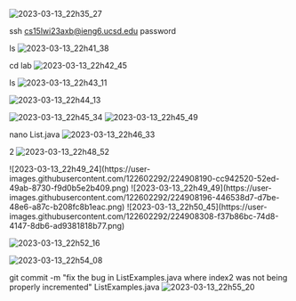 
![2023-03-13_22h35_27](https://user-images.githubusercontent.com/122602292/224906061-ddd6016d-b1d0-4283-b791-84a2ad8281ae.png)

ssh cs15lwi23axb@ieng6.ucsd.edu
password

ls
<enter>
![2023-03-13_22h41_38](https://user-images.githubusercontent.com/122602292/224906887-c28243cb-b22d-4183-94e1-663735e204d5.png)

cd lab<tab>
<enter>
![2023-03-13_22h42_45](https://user-images.githubusercontent.com/122602292/224907011-3189c9e7-9750-45e1-adb3-9e5013be2206.png)

ls
<enter>
![2023-03-13_22h43_11](https://user-images.githubusercontent.com/122602292/224907081-ad5c1703-7625-4950-aff7-e7beae138029.png)

<up><up><up><up>
<enter>
![2023-03-13_22h44_13](https://user-images.githubusercontent.com/122602292/224907287-c1070a60-b834-4c21-926b-fdf19afa0d2a.png)

<up><up><up><up><up>
<enter>
![2023-03-13_22h45_34](https://user-images.githubusercontent.com/122602292/224907566-43e688a7-a281-49cc-be0f-5e7874faaa52.png)
![2023-03-13_22h45_49](https://user-images.githubusercontent.com/122602292/224907570-cfb955cb-49cc-4f3d-9994-cdd49ad04bfa.png)

nano List<tab>.java
<enter>
![2023-03-13_22h46_33](https://user-images.githubusercontent.com/122602292/224907698-23d82fe4-571f-42df-b822-aaca46e06268.png)
  
<up><up><up><up><up><up><up><up><up><up><up><up><up><up><up><up><up><up><up><up><up><up><up><up><up><up><up><up><up><up><up><right><right><right><right><right><right><right><right><right><right><right><right><right><backspace>2
![2023-03-13_22h48_52](https://user-images.githubusercontent.com/122602292/224908066-195bd3b8-341f-4d02-8e4f-393344442250.png)

<ctrl o>
![2023-03-13_22h49_24](https://user-images.githubusercontent.com/122602292/224908190-cc942520-52ed-49ab-8730-f9d0b5e2b409.png)

<enter>
![2023-03-13_22h49_49](https://user-images.githubusercontent.com/122602292/224908196-446538d7-d7be-48e6-a87c-b208fc8b1eac.png)

<ctrl x>
![2023-03-13_22h50_45](https://user-images.githubusercontent.com/122602292/224908308-f37b86bc-74d8-4147-8db6-ad9381818b77.png)

<up><up>
<enter>
![2023-03-13_22h52_16](https://user-images.githubusercontent.com/122602292/224908513-5a34d069-58ec-4f7c-baa5-1528750ef201.png)

<up><up><up>
<enter>
![2023-03-13_22h54_08](https://user-images.githubusercontent.com/122602292/224908801-09b7c588-9344-45f6-8a94-11988db8e5f3.png)

git commit -m "fix the bug in ListExamples.java where index2 was not being properly incremented" ListExamples.java
<enter>
![2023-03-13_22h55_20](https://user-images.githubusercontent.com/122602292/224909058-e9143598-ac68-45cd-af82-2f1be2b4b7f6.png)

